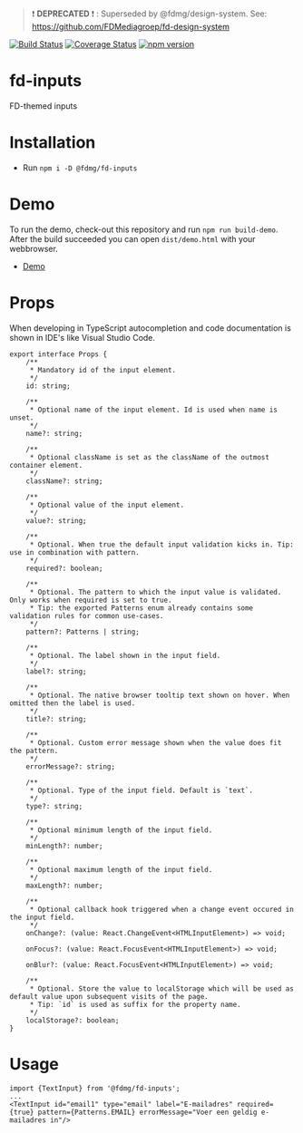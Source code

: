 > :exclamation: **DEPRECATED** :exclamation: : Superseded by @fdmg/design-system. See: https://github.com/FDMediagroep/fd-design-system

[![Build Status](https://travis-ci.org/FDMediagroep/fd-ts-react-inputs.svg?branch=master)](https://travis-ci.org/FDMediagroep/fd-ts-react-inputs)
[![Coverage Status](https://coveralls.io/repos/github/FDMediagroep/fd-ts-react-inputs/badge.svg?branch=master)](https://coveralls.io/github/FDMediagroep/fd-ts-react-inputs?branch=master)
[![npm version](https://badge.fury.io/js/%40fdmg%2Ffd-inputs.svg)](https://badge.fury.io/js/%40fdmg%2Ffd-inputs)

# fd-inputs

FD-themed inputs

# Installation

-   Run `npm i -D @fdmg/fd-inputs`

# Demo

To run the demo, check-out this repository and run `npm run build-demo`.
After the build succeeded you can open `dist/demo.html` with your webbrowser.

-   [Demo](http://static.fd.nl/react/inputs/demo.html)

# Props

When developing in TypeScript autocompletion and code documentation is shown in IDE's like Visual Studio Code.

```
export interface Props {
    /**
     * Mandatory id of the input element.
     */
    id: string;

    /**
     * Optional name of the input element. Id is used when name is unset.
     */
    name?: string;

    /**
     * Optional className is set as the className of the outmost container element.
     */
    className?: string;

    /**
     * Optional value of the input element.
     */
    value?: string;

    /**
     * Optional. When true the default input validation kicks in. Tip: use in combination with pattern.
     */
    required?: boolean;

    /**
     * Optional. The pattern to which the input value is validated. Only works when required is set to true.
     * Tip: the exported Patterns enum already contains some validation rules for common use-cases.
     */
    pattern?: Patterns | string;

    /**
     * Optional. The label shown in the input field.
     */
    label?: string;

    /**
     * Optional. The native browser tooltip text shown on hover. When omitted then the label is used.
     */
    title?: string;

    /**
     * Optional. Custom error message shown when the value does fit the pattern.
     */
    errorMessage?: string;

    /**
     * Optional. Type of the input field. Default is `text`.
     */
    type?: string;

    /**
     * Optional minimum length of the input field.
     */
    minLength?: number;

    /**
     * Optional maximum length of the input field.
     */
    maxLength?: number;

    /**
     * Optional callback hook triggered when a change event occured in the input field.
     */
    onChange?: (value: React.ChangeEvent<HTMLInputElement>) => void;

    onFocus?: (value: React.FocusEvent<HTMLInputElement>) => void;

    onBlur?: (value: React.FocusEvent<HTMLInputElement>) => void;

    /**
     * Optional. Store the value to localStorage which will be used as default value upon subsequent visits of the page.
     * Tip: `id` is used as suffix for the property name.
     */
    localStorage?: boolean;
}
```

# Usage

```
import {TextInput} from '@fdmg/fd-inputs';
...
<TextInput id="email1" type="email" label="E-mailadres" required={true} pattern={Patterns.EMAIL} errorMessage="Voer een geldig e-mailadres in"/>
```
